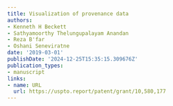 ```yaml
---
title: Visualization of provenance data
authors:
- Kenneth H Beckett
- Sathyamoorthy Thelungupalayam Anandan
- Reza B'far
- Oshani Seneviratne
date: '2019-03-01'
publishDate: '2024-12-25T15:35:15.309676Z'
publication_types:
- manuscript
links:
- name: URL
  url: https://uspto.report/patent/grant/10,580,177
---
```

